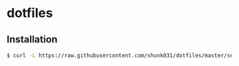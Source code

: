 # dotfiles

## Installation

```sh
$ curl -L https://raw.githubusercontent.com/shunk031/dotfiles/master/setup.sh | sh
```
